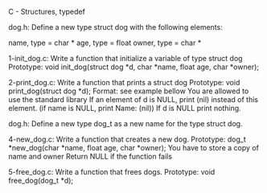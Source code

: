 C - Structures, typedef

dog.h: Define a new type struct dog with the following elements:

name, type = char *
age, type = float
owner, type = char *

1-init_dog.c: Write a function that initialize a variable of type struct dog
Prototype: void init_dog(struct dog *d, char *name, float age, char *owner);

2-print_dog.c: Write a function that prints a struct dog
Prototype: void print_dog(struct dog *d);
Format: see example bellow
You are allowed to use the standard library
If an element of d is NULL, print (nil) instead of this element. (if name is NULL, print Name: (nil))
If d is NULL print nothing.

dog.h: Define a new type dog_t as a new name for the type struct dog.

4-new_dog.c: Write a function that creates a new dog.
Prototype: dog_t *new_dog(char *name, float age, char *owner);
You have to store a copy of name and owner
Return NULL if the function fails

5-free_dog.c: Write a function that frees dogs.
Prototype: void free_dog(dog_t *d);
